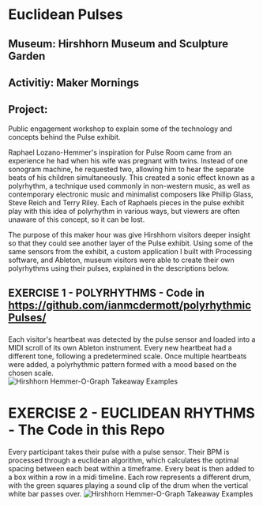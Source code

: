 # Euclidean Pulses
## Museum: Hirshhorn Museum and Sculpture Garden
## Activitiy: Maker Mornings

## Project:
Public engagement workshop to explain some of the technology and concepts behind the Pulse exhibit. 

Raphael Lozano-Hemmer's inspiration for Pulse Room came from an experience he had when his wife was pregnant with twins. Instead of one sonogram machine, he requested two, allowing him to hear the separate beats of his children simultaneously. This created a sonic effect known as a polyrhythm, a technique used commonly in non-western music, as well as contemporary electronic music and minimalist composers like Phillip Glass, Steve Reich and Terry Riley. Each of Raphaels pieces in the pulse exhibit play with this idea of polyrhythm in various ways, but viewers are often unaware of this concept, so it can be lost. 


The purpose of this maker hour was give Hirshhorn visitors deeper insight so that they could see another layer of the Pulse exhibit. Using some of the same sensors from the exhibit, a custom application I built with Processing software, and Ableton, museum visitors were able to create their own polyrhythms using their pulses, explained in the descriptions below. 

## EXERCISE 1 - POLYRHYTHMS - Code in https://github.com/ianmcdermott/polyrhythmicPulses/
###
Each visitor's heartbeat was detected by the pulse sensor and loaded into a MIDI scroll of its own Ableton instrument. Every new heartbeat had a different tone, following a predetermined scale. Once multiple heartbeats were added, a polyrhythmic pattern formed with a mood based on the chosen scale.</br>
![Hirshhorn Hemmer-O-Graph Takeaway Examples](https://raw.githubusercontent.com/ianmcdermott/euclidean-pulses/master/images/polyAbleton.png)

# EXERCISE 2 - EUCLIDEAN RHYTHMS - The Code in this Repo
Every participant takes their pulse with a pulse sensor. Their BPM is processed through a euclidean algorithm, which calculates the optimal spacing between each beat within a timeframe. Every beat is then added to a box within a row in a midi timeline. Each row represents a different drum, with the green squares playing a sound clip of the drum when the vertical white bar passes over. 
![Hirshhorn Hemmer-O-Graph Takeaway Examples](https://raw.githubusercontent.com/ianmcdermott/euclidean-pulses/master/images/euclideanMidi.png)
